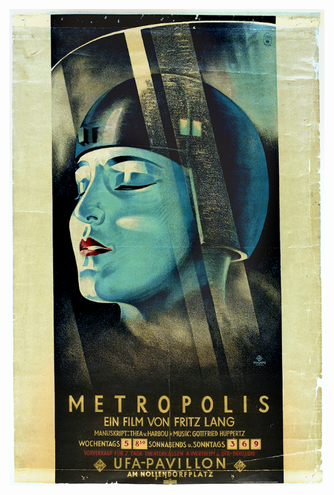 ![Picture](https://github.com/noryev/Metropolis-Movie-Posters/blob/a0e1624b765e273f727486bd757e2fd333b744c5/1-w-6813.png)
